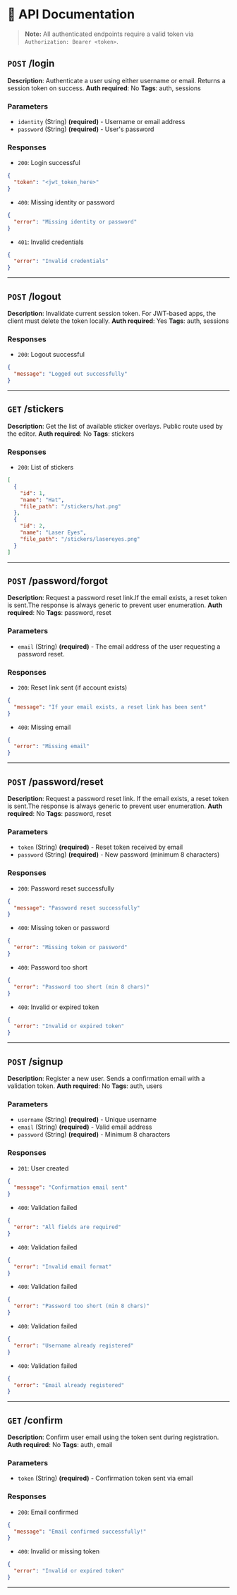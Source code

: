 # 📘 API Documentation

> **Note:** All authenticated endpoints require a valid token via `Authorization: Bearer <token>`.

## `POST` /login
**Description**: Authenticate a user using either username or email. Returns a session token on success.
**Auth required**: No
**Tags**: auth, sessions

### Parameters
- `identity` (String) **(required)** - Username or email address
- `password` (String) **(required)** - User's password

### Responses
- `200`: Login successful
```json
{
  "token": "<jwt_token_here>"
}
```
- `400`: Missing identity or password
```json
{
  "error": "Missing identity or password"
}
```
- `401`: Invalid credentials
```json
{
  "error": "Invalid credentials"
}
```

---
## `POST` /logout
**Description**: Invalidate current session token. For JWT-based apps, the client must delete the token locally.
**Auth required**: Yes
**Tags**: auth, sessions

### Responses
- `200`: Logout successful
```json
{
  "message": "Logged out successfully"
}
```

---
## `GET` /stickers
**Description**: Get the list of available sticker overlays. Public route used by the editor.
**Auth required**: No
**Tags**: stickers

### Responses
- `200`: List of stickers
```json
[
  {
    "id": 1,
    "name": "Hat",
    "file_path": "/stickers/hat.png"
  },
  {
    "id": 2,
    "name": "Laser Eyes",
    "file_path": "/stickers/lasereyes.png"
  }
]
```

---
## `POST` /password/forgot
**Description**: Request a password reset link.If the email exists, a reset token is sent.The response is always generic to prevent user enumeration.
**Auth required**: No
**Tags**: password, reset

### Parameters
- `email` (String) **(required)** - The email address of the user requesting a password reset.

### Responses
- `200`: Reset link sent (if account exists)
```json
{
  "message": "If your email exists, a reset link has been sent"
}
```
- `400`: Missing email
```json
{
  "error": "Missing email"
}
```

---
## `POST` /password/reset
**Description**: Request a password reset link. If the email exists, a reset token is sent.The response is always generic to prevent user enumeration.
**Auth required**: No
**Tags**: password, reset

### Parameters
- `token` (String) **(required)** - Reset token received by email
- `password` (String) **(required)** - New password (minimum 8 characters)

### Responses
- `200`: Password reset successfully
```json
{
  "message": "Password reset successfully"
}
```
- `400`: Missing token or password
```json
{
  "error": "Missing token or password"
}
```
- `400`: Password too short
```json
{
  "error": "Password too short (min 8 chars)"
}
```
- `400`: Invalid or expired token
```json
{
  "error": "Invalid or expired token"
}
```

---
## `POST` /signup
**Description**: Register a new user. Sends a confirmation email with a validation token.
**Auth required**: No
**Tags**: auth, users

### Parameters
- `username` (String) **(required)** - Unique username
- `email` (String) **(required)** - Valid email address
- `password` (String) **(required)** - Minimum 8 characters

### Responses
- `201`: User created
```json
{
  "message": "Confirmation email sent"
}
```
- `400`: Validation failed
```json
{
  "error": "All fields are required"
}
```
- `400`: Validation failed
```json
{
  "error": "Invalid email format"
}
```
- `400`: Validation failed
```json
{
  "error": "Password too short (min 8 chars)"
}
```
- `400`: Validation failed
```json
{
  "error": "Username already registered"
}
```
- `400`: Validation failed
```json
{
  "error": "Email already registered"
}
```

---
## `GET` /confirm
**Description**: Confirm user email using the token sent during registration.
**Auth required**: No
**Tags**: auth, email

### Parameters
- `token` (String) **(required)** - Confirmation token sent via email

### Responses
- `200`: Email confirmed
```json
{
  "message": "Email confirmed successfully!"
}
```
- `400`: Invalid or missing token
```json
{
  "error": "Invalid or expired token"
}
```

---

